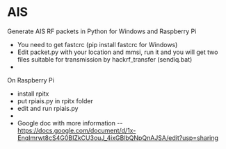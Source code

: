 # AIS
Generate AIS RF packets in Python for Windows and Raspberry Pi
- You need to get fastcrc (pip install fastcrc for Windows)
- Edit packet.py with your location and mmsi, run it and you will get two files suitable for transmission by hackrf_transfer (sendiq.bat)
- 
On Raspberry Pi
- install rpitx
- put rpiais.py in rpitx folder
- edit and run rpiais.py
-
- Google doc with more information
-- https://docs.google.com/document/d/1x-EnqImrwt8cS4G0BIZkCU3ouJ_4ixGBlbQNpQnAJSA/edit?usp=sharing
